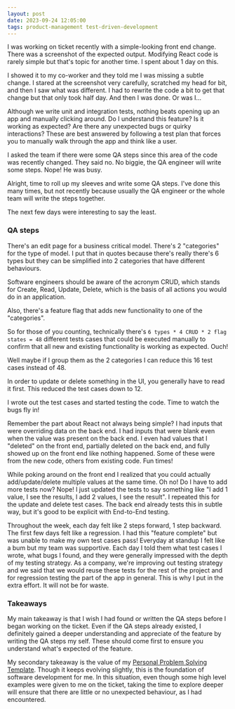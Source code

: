 ```yaml
---
layout: post
date: 2023-09-24 12:05:00
tags: product-management test-driven-development
---
```


I was working on ticket recently with a simple-looking front end change. There was a screenshot of the expected output. Modifying React code is rarely simple but that's topic for another time. I spent about 1 day on this.

I showed it to my co-worker and they told me I was missing a subtle change. I stared at the screenshot very carefully, scratched my head for bit, and then I saw what was different. I had to rewrite the code a bit to get that change but that only took half day. And then I was done. Or was I...

Although we write unit and integration tests, nothing beats opening up an app and manually clicking around. Do I understand this feature? Is it working as expected? Are there any unexpected bugs or quirky interactions? These are best answered by following a test plan that forces you to manually walk through the app and think like a user.

I asked the team if there were some QA steps since this area of the code was recently changed. They said no. No biggie, the QA engineer will write some steps. Nope! He was busy.

Alright, time to roll up my sleeves and write some QA steps. I've done this many times, but not recently because usually the QA engineer or the whole team will write the steps together.

The next few days were interesting to say the least.

### QA steps

There's an edit page for a business critical model. There's 2 "categories" for the type of model. I put that in quotes because there's really there's 6 types but they can be simplified into 2 categories that have different behaviours.

Software engineers should be aware of the acronym CRUD, which stands for Create, Read, Update, Delete, which is the basis of all actions you would do in an application.

Also, there's a feature flag that adds new functionality to one of the "categories".

So for those of you counting, technically there's `6 types * 4 CRUD * 2 flag states = 48` different tests cases that could be executed manually to confirm that all new and existing functionality is working as expected. Ouch!

Well maybe if I group them as the 2 categories I can reduce this 16 test cases instead of 48.

In order to update or delete something in the UI, you generally have to read it first. This reduced the test cases down to 12.

I wrote out the test cases and started testing the code. Time to watch the bugs fly in!

Remember the part about React not always being simple? I had inputs that were overriding data on the back end. I had inputs that were blank even when the value was present on the back end. I even had values that I "deleted" on the front end, partially deleted on the back end, and fully showed up on the front end like nothing happened. Some of these were from the new code, others from existing code. Fun times!

While poking around on the front end I realized that you could actually add/update/delete multiple values at the same time. Oh no! Do I have to add more tests now? Nope! I just updated the tests to say something like "I add 1 value, I see the results, I add 2 values, I see the result". I repeated this for the update and delete test cases. The back end already tests this in subtle way, but it's good to be explicit with End-to-End testing.

Throughout the week, each day felt like 2 steps forward, 1 step backward. The first few days felt like a regression. I had this "feature complete" but was unable to make my own test cases pass! Everyday at standup I felt like a bum but my team was supportive. Each day I told them what test cases I wrote, what bugs I found, and they were generally impressed with the depth of my testing strategy. As a company, we're improving out testing strategy and we said that we would reuse these tests for the rest of the project and for regression testing the part of the app in general. This is why I put in the extra effort. It will not be for waste.

### Takeaways

My main takeaway is that I wish I had found or written the QA steps before I began working on the ticket. Even if the QA steps already existed, I definitely gained a deeper understanding and appreciate of the feature by writing the QA steps my self. These should come first to ensure you understand what's expected of the feature.

My secondary takeaway is the value of my [Personal Problem Solving Template](/blog/personal-problem-solving-template). Though it keeps evolving slightly, this is the foundation of software development for me. In this situation, even though some high level examples were given to me on the ticket, taking the time to explore deeper will ensure that there are little or no unexpected behaviour, as I had encountered.
